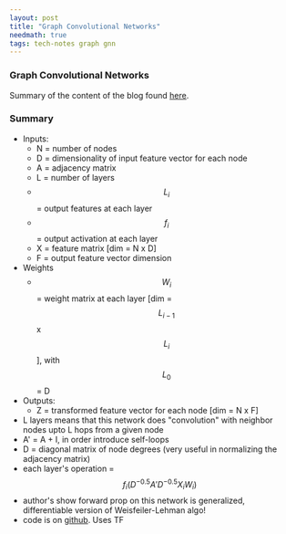 ```yaml
---
layout: post
title: "Graph Convolutional Networks"
needmath: true
tags: tech-notes graph gnn
---
```


### Graph Convolutional Networks
Summary of the content of the blog found [here](https://tkipf.github.io/graph-convolutional-networks).

### Summary
- Inputs:
  - N = number of nodes
  - D = dimensionality of input feature vector for each node
  - A = adjacency matrix
  - L = number of layers
  - $$L_i$$ = output features at each layer
  - $$f_i$$ = output activation at each layer
  - X = feature matrix [dim = N x D]
  - F = output feature vector dimension
- Weights
  - $$W_i$$ = weight matrix at each layer [dim = $$L_{i-1}$$ x $$L_i$$], with $$L_0$$ = D
- Outputs:
  - Z = transformed feature vector for each node [dim = N x F]
- L layers means that this network does "convolution" with neighbor nodes upto L hops from a given node
- A' = A + I, in order introduce self-loops
- D = diagonal matrix of node degrees (very useful in normalizing the adjacency matrix)
- each layer's operation = $$f_i(D^{-0.5} A' D^{-0.5} X_i W_i)$$
- author's show forward prop on this network is generalized, differentiable version of Weisfeiler-Lehman algo!
- code is on [github](https://github.com/tkipf/gcn). Uses TF
